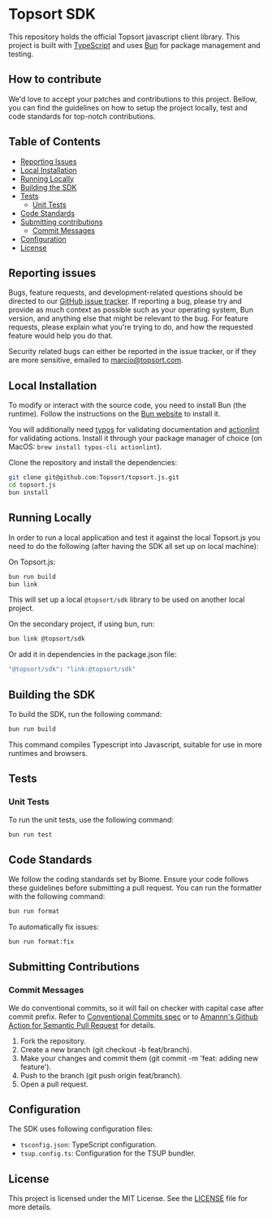 # Topsort SDK

This repository holds the official Topsort javascript client library. This project is built with [TypeScript][typescript] and uses [Bun][bun] for package management and testing.

[typescript]: https://www.typescriptlang.org
[bun]: https://bun.sh/

## How to contribute

We'd love to accept your patches and contributions to this project. Bellow, you can find the guidelines on how to setup the project locally, test and code standards for top-notch contributions.

## Table of Contents

- [Reporting Issues](#reporting-issues)
- [Local Installation](#local-installation)
- [Running Locally](#running-locally)
- [Building the SDK](#building-the-sdk)
- [Tests](#tests)
  - [Unit Tests](#unit-tests)
- [Code Standards](#code-standards)
- [Submitting contributions](#submitting-contributions)
  - [Commit Messages](#commit-messages)
- [Configuration](#configuration)
- [License](#license)

## Reporting issues

Bugs, feature requests, and development-related questions should be directed to
our [GitHub issue tracker](https://github.com/Topsort/topsort.js/issues).  If
reporting a bug, please try and provide as much context as possible such as
your operating system, Bun version, and anything else that might be relevant to
the bug. For feature requests, please explain what you're trying to do, and
how the requested feature would help you do that.

Security related bugs can either be reported in the issue tracker, or if they
are more sensitive, emailed to <marcio@topsort.com>.

## Local Installation

To modify or interact with the source code, you need to install Bun (the runtime). Follow the instructions on the [Bun website](https://bun.sh/) to install it.

You will additionally need [typos](https://github.com/crate-ci/typos) for validating documentation and [actionlint](https://github.com/rhysd/actionlint) for validating actions. Install it through your package manager of choice (on MacOS: `brew install typos-cli actionlint`).

Clone the repository and install the dependencies:

```bash
git clone git@github.com:Topsort/topsort.js.git
cd topsort.js
bun install
```

## Running Locally

In order to run a local application and test it against the local Topsort.js you need to do the following (after having the SDK all set up on local machine):

On Topsort.js:

```bash
bun run build
bun link
```

This will set up a local `@topsort/sdk` library to be used on another local project.

On the secondary project, if using bun, run:

```bash
bun link @topsort/sdk
```

Or add it in dependencies in the package.json file:

```bash
"@topsort/sdk": "link:@topsort/sdk"
```

## Building the SDK

To build the SDK, run the following command:

```bash
bun run build
```

This command compiles Typescript into Javascript, suitable for use in more runtimes and browsers.

## Tests

### Unit Tests

To run the unit tests, use the following command:

```bash
bun run test
```

## Code Standards

We follow the coding standards set by Biome. Ensure your code follows these guidelines before submitting a pull request. You can run the formatter with the following command:

```bash
bun run format
```

To automatically fix issues:

```bash
bun run format:fix
```

## Submitting Contributions

### Commit Messages

We do conventional commits, so it will fail on checker with capital case after commit prefix. Refer to [Conventional Commits spec](https://www.conventionalcommits.org/en/v1.0.0/) or to [Amannn's Github Action for Semantic Pull Request](https://github.com/amannn/action-semantic-pull-request) for details.

1. Fork the repository.
2. Create a new branch (git checkout -b feat/branch).
3. Make your changes and commit them (git commit -m 'feat: adding new feature').
4. Push to the branch (git push origin feat/branch).
5. Open a pull request.

## Configuration

The SDK uses following configuration files:
- `tsconfig.json`: TypeScript configuration.
- `tsup.config.ts`: Configuration for the TSUP bundler.

## License
This project is licensed under the MIT License. See the [LICENSE](LICENSE) file for more details.
